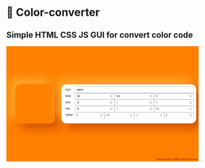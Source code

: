 # 🎨 Color-converter
## Simple HTML CSS JS GUI for convert color code
![Screenshot.png](Screenshot.png)
